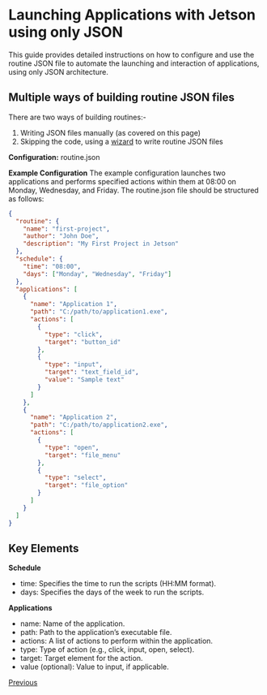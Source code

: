 # Launching Applications with Jetson using only JSON

This guide provides detailed instructions on how to configure and use the routine JSON file to automate the launching and interaction of applications, using only JSON architecture.

## Multiple ways of building routine JSON files
There are two ways of building routines:-
1. Writing JSON files manually (as covered on this page)
2. Skipping the code, using a [wizard](gui-wizard/launching-gui.md) to write routine JSON files

**Configuration:** routine.json

**Example Configuration**
The example configuration launches two applications and performs specified actions within them at 08:00 on Monday, Wednesday, and Friday.
The routine.json file should be structured as follows:

```json
{
  "routine": {
    "name": "first-project",
    "author": "John Doe",
    "description": "My First Project in Jetson"
  },
  "schedule": {
    "time": "08:00",
    "days": ["Monday", "Wednesday", "Friday"]
  },
  "applications": [
    {
      "name": "Application 1",
      "path": "C:/path/to/application1.exe",
      "actions": [
        {
          "type": "click",
          "target": "button_id"
        },
        {
          "type": "input",
          "target": "text_field_id",
          "value": "Sample text"
        }
      ]
    },
    {
      "name": "Application 2",
      "path": "C:/path/to/application2.exe",
      "actions": [
        {
          "type": "open",
          "target": "file_menu"
        },
        {
          "type": "select",
          "target": "file_option"
        }
      ]
    }
  ]
}
```

## Key Elements

**Schedule**
- time: Specifies the time to run the scripts (HH:MM format).
- days: Specifies the days of the week to run the scripts.

**Applications**
- name: Name of the application.
- path: Path to the application’s executable file.
- actions: A list of actions to perform within the application.
- type: Type of action (e.g., click, input, open, select).
- target: Target element for the action.
- value (optional): Value to input, if applicable.

[Previous](start-project.md)
